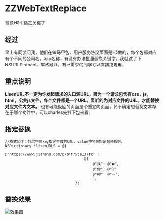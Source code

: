 # ZZWebTextReplace
替换H5中指定关键字

## 经过
早上有同学问我，他们在做马甲包，用户服务协议页面是H5做的，每个包都对应有个不同的公司名，app名称，有没有办法批量替换关键字。我就试了下NSURLProtocol，果然可以，有此需求的同学可以直接拖走用。

## 重点说明
**LisenURL不一定为你发起请求的入口源URL，因为一个请求包含有css，js，html，公共js文件，每个文件都是一个URL。监听的为对应文件的URL，才能替换对应文件内文本。** 也有可能返回的页面是个重定向页面，如不确定想替换文本存在于哪个文件中，可以charles先抓下包来看。

## 指定替换
```
//格式如下：外层字典key指定生效的URL，value中宝典指定替换规则。
NSDictionary *lisenURLS = @{
                                @"https://www.jianshu.com/p/bff75ce137fc" :
                                    @{
                                        @"我": @"❌",
                                        @"你": @"💢",
                                        @"的": @"💤",
                                        },
                                };
```

## 替换效果

![效果图](https://upload-images.jianshu.io/upload_images/3913024-b0fef65c37c402cd.png?imageMogr2/auto-orient/strip%7CimageView2/2/w/700)
